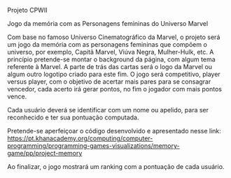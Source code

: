 Projeto CPWII

Jogo da memória com as Personagens femininas do Universo Marvel

Com base no famoso Universo Cinematográfico da Marvel, o projeto será um jogo da memória com as personagens femininas que compõem o universo, por exemplo, Capitã Marvel, Viúva Negra, Mulher-Hulk, etc.
A princípio pretende-se montar o background da página, com algum tema referente à Marvel. A parte de trás das cartas será o logo da Marvel ou algum outro logotipo criado para este fim.
O jogo será competitivo, player versus player, com o objetivo de acertar mais pares para se consagrar vencedor, cada acerto irá gerar pontos, no fim o jogador com mais pontos vence.

Cada usuário deverá se identificar com um nome ou apelido, para ser reconhecido e ter sua pontuação computada.

Pretende-se aperfeiçoar o código desenvolvido e apresentado nesse link: https://pt.khanacademy.org/computing/computer-programming/programming-games-visualizations/memory-game/pp/project-memory

Ao finalizar, o jogo mostrará um ranking com a pontuação de cada usuário.
